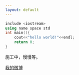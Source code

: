 ```yaml
---
layout: default
---
```


```c++
include <iostream>
using name space std
int main(){  
	cout<<"hello world!"<<endl;
	return 0;
}
```

施工中，慢慢等。

[我的微博](http://weibo.com/1887851992/info)